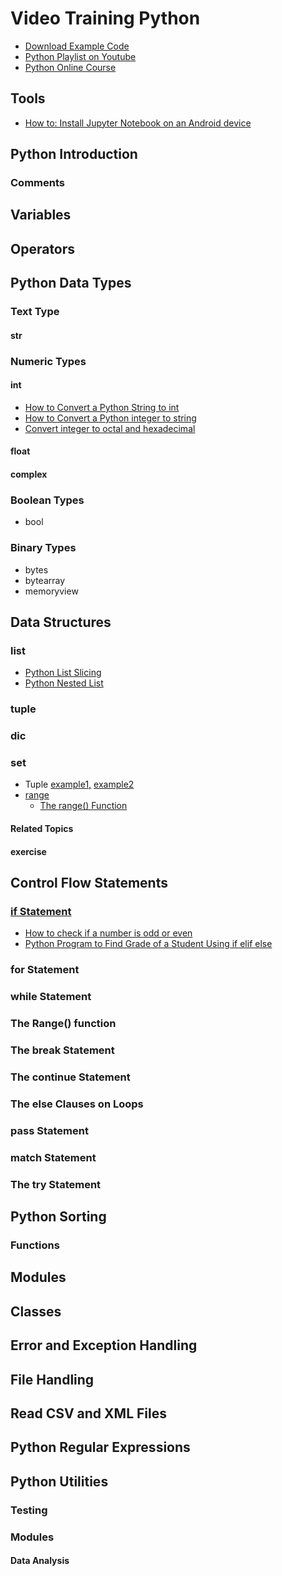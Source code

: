 # Video Training Python

- [Download Example Code](https://github.com/yasirbhutta/python-examples)
- [Python Playlist on Youtube](https://www.youtube.com/playlist?list=PLKYRx0Ibk7Vi-CC7ik98qT0VKK0F7ikja)
- [Python Online Course](python-courses.md)

## Tools

- [How to: Install Jupyter Notebook on an Android device](https://www.youtube.com/watch?v=b2XNfD3xEwY)

## Python Introduction

### Comments

## Variables

## Operators

## Python Data Types

### Text Type

#### str



### Numeric Types

#### int

- [How to Convert a Python String to int](#)
- [How to Convert a Python integer to string](#)
- [Convert integer to octal and hexadecimal](#)

#### float

#### complex

### Boolean Types

- bool
  
### Binary Types

- bytes
- bytearray
- memoryview

## Data Structures

### list

- [Python List Slicing](#)
- [Python Nested List](#)

### tuple

### dic
### set

- Tuple [example1,](https://yasirbhutta.blogspot.com/2022/09/python-variables-and-assignment-tuple.html) [example2](https://yasirbhutta.blogspot.com/2022/09/python-variables-and-assignment-tuple_22.html)
- [range](https://yasirbhutta.blogspot.com/2022/10/15-python-sequence-type-range-python.html)
  - [The range() Function](https://youtu.be/ZEVsokTGbwA)

#### Related Topics

#### exercise

## Control Flow Statements

### [if Statement]()

- [How to check if a number is odd or even](https://youtube.com/shorts/za0rSiA33j0)
- [Python Program to Find Grade of a Student Using if elif else](https://youtu.be/oEZzg0cUNw8)

### for Statement

### while Statement

### The Range() function

### The break Statement

### The continue Statement

### The else Clauses on Loops

### pass Statement

### match Statement

### The try Statement

## Python Sorting

### Functions

## Modules

## Classes

## Error and Exception Handling

## File Handling

## Read CSV and XML Files

## Python Regular Expressions

## Python Utilities

### Testing

### Modules

#### Data Analysis

